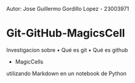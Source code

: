 Autor: Jose Guillermo Gordillo Lopez  -  23003971

# Git-GitHub-MagicsCell
Investigacion sobre 
• Qué es git
• Qué es github
* MagicCells

utilizando Markdown en un notebook de Python